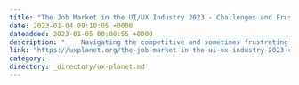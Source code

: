 ```yaml
---
title: "The Job Market in the UI/UX Industry 2023 - Challenges and Frustrations"
date: 2023-01-04 09:10:05 +0000
dateadded: 2023-01-05 00:00:55 +0000
description: "    Navigating the competitive and sometimes frustrating job market in the UI/UX industry.  Continue reading on UX Planet »  "
link: "https://uxplanet.org/the-job-market-in-the-ui-ux-industry-2023-challenges-and-frustrations-b849e5ea5fda?source=rss----819cc2aaeee0---4"
category:
directory: _directory/ux-planet.md
---
```


